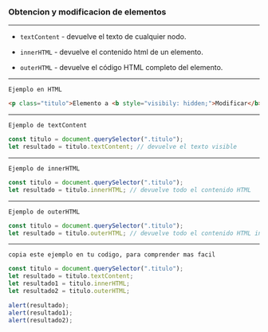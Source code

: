 ### Obtencion y modificacion de elementos
---
- `textContent` - devuelve el texto de cualquier nodo.

- `innerHTML` - devuelve el contenido html de un elemento.

- `outerHTML` - devuelve el código HTML completo del elemento.

---
`Ejemplo en HTML`
```html
<p class="titulo">Elemento a <b style="visibily: hidden;">Modificar</b></p>
```
---
`Ejemplo de textContent`
```js
const titulo = document.querySelector(".titulo");
let resultado = titulo.textContent; // devuelve el texto visible
```
---
`Ejemplo de innerHTML`
```js
const titulo = document.querySelector(".titulo");
let resultado = titulo.innerHTML; // devuelve todo el contenido HTML
```
---
`Ejemplo de outerHTML`
```js
const titulo = document.querySelector(".titulo");
let resultado = titulo.outerHTML; // devuelve todo el contenido HTML incluso la etiqueta del elemento.
```
---
`copia este ejemplo en tu codigo, para comprender mas facil`
```js
const titulo = document.querySelector(".titulo");
let resultado = titulo.textContent;
let resultado1 = titulo.innerHTML;
let resultado2 = titulo.outerHTML;

alert(resultado);
alert(resultado1);
alert(resultado2);
```

